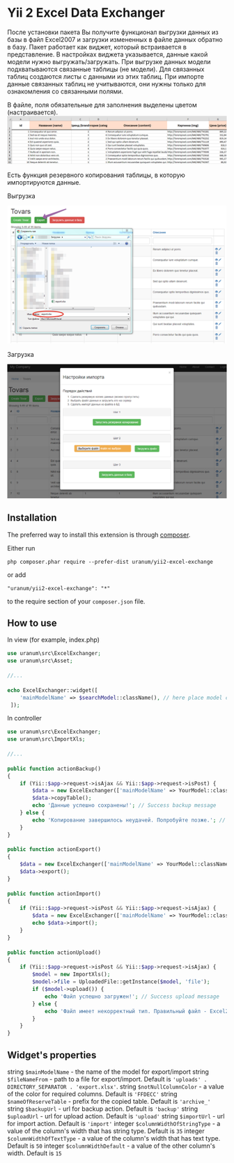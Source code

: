 # Yii 2 Excel Data Exchanger

После установки пакета Вы получите функционал выгрузки данных из базы в файл Excel2007 и загрузки измененных в файле данных обратно в базу.
Пакет работает как виджет, который встраивается в представление. В настройках виджета указывается, данные какой модели нужно выгружать/загружать.
При выгрузке данных модели подхватываются связанные таблицы (не модели). Для связанных таблиц создаются листы с данными из этих таблиц.
При импорте данные связанных таблиц не учитываются, они нужны только для ознакомления со связанными полями.

В файле, поля обязательные для заполнения выделены цветом (настраивается).
![ss](https://github.com/uranum/yii2-excel-exchange/blob/master/docs/img/xls_file.png)

Есть функция резервного копирования таблицы, в которую импортируются данные.

Выгрузка

![ss](https://github.com/uranum/yii2-excel-exchange/blob/master/docs/img/export.png)

Загрузка

![ss](https://github.com/uranum/yii2-excel-exchange/blob/master/docs/img/import.png)


## Installation

The preferred way to install this extension is through [composer](http://getcomposer.org/download/).

Either run

```
php composer.phar require --prefer-dist uranum/yii2-excel-exchange
```

or add

```
"uranum/yii2-excel-exchange": "*"
```

to the require section of your `composer.json` file.

## How to use

In view (for example, index.php)
```php
use uranum\src\ExcelExchanger;
use uranum\src\Asset;

//...

echo ExcelExchanger::widget([
	'mainModelName' => $searchModel::className(), // here place model class name
 ]);
```

In controller
```php
use uranum\src\ExcelExchanger;
use uranum\src\ImportXls;

//...

public function actionBackup()
{
	if (Yii::$app->request->isAjax && Yii::$app->request->isPost) {
		$data = new ExcelExchanger(['mainModelName' => YourModel::className()]);
		$data->copyTable();
		echo 'Данные успешно сохранены!'; // Success backup message
	} else {
		echo 'Копирование завершилось неудачей. Попробуйте позже.'; // Fail backup message
	}
}

public function actionExport()
{
	$data = new ExcelExchanger(['mainModelName' => YourModel::className()]);
	$data->export();
}

public function actionImport()
{
	if (Yii::$app->request->isPost && Yii::$app->request->isAjax) {
		$data = new ExcelExchanger(['mainModelName' => YourModel::className()]);
		echo $data->import();
	}
}

public function actionUpload()
{
	if (Yii::$app->request->isPost && Yii::$app->request->isAjax) {
		$model = new ImportXls();
		$model->file = UploadedFile::getInstance($model, 'file');
		if ($model->upload()) {
			echo 'Файл успешно загружен!'; // Success upload message
		} else {
			echo 'Файл имеет некорректный тип. Правильный файл - Excel2007'; // Fail upload message - wrong file-format
		}
	}
}
```

## Widget's properties

string `$mainModelName` - the name of the model for export/import
string `$fileNameFrom` - path to a file for export/import. Default is `'uploads' . DIRECTORY_SEPARATOR . 'export.xlsx'`.
string `$notNullColumnColor` - a value of the color for required columns. Default is `'FFDECC'`
string `$nameOfReserveTable` - prefix for the copied table. Default is `'archive_'`
string `$backupUrl` - url for backup action. Default is `'backup'`
string `$uploadUrl` - url for upload action. Default is `'upload'`
string `$importUrl` - url for import action. Default is `'import'`
integer `$columnWidthOfStringType` - a value of the column's width that has string type. Default is `35`
integer `$columnWidthOfTextType` - a value of the column's width that has text type. Default is `50`
integer `$columnWidthDefault` - a value of the other column's width. Default is `15`
